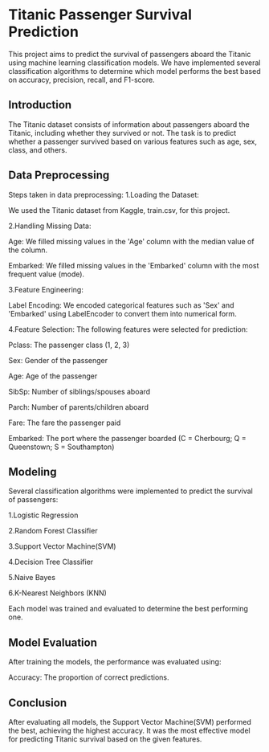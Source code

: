 # Titanic Passenger Survival Prediction

This project aims to predict the survival of passengers aboard the Titanic using machine learning classification models. We have implemented several classification algorithms to determine which model performs the best based on accuracy, precision, recall, and F1-score.

## Introduction

The Titanic dataset consists of information about passengers aboard the Titanic, including whether they survived or not. The task is to predict whether a passenger survived based on various features such as age, sex, class, and others.

## Data Preprocessing

Steps taken in data preprocessing:
1.Loading the Dataset:

We used the Titanic dataset from Kaggle, train.csv, for this project.

2.Handling Missing Data:

Age: We filled missing values in the 'Age' column with the median value of the column.

Embarked: We filled missing values in the 'Embarked' column with the most frequent value (mode).

3.Feature Engineering:

Label Encoding: We encoded categorical features such as 'Sex' and 'Embarked' using LabelEncoder to convert them into numerical form.

4.Feature Selection:
The following features were selected for prediction:

Pclass: The passenger class (1, 2, 3)

Sex: Gender of the passenger

Age: Age of the passenger

SibSp: Number of siblings/spouses aboard

Parch: Number of parents/children aboard

Fare: The fare the passenger paid

Embarked: The port where the passenger boarded (C = Cherbourg; Q = Queenstown; S = Southampton)

## Modeling
Several classification algorithms were implemented to predict the survival of passengers:

1.Logistic Regression

2.Random Forest Classifier

3.Support Vector Machine(SVM)

4.Decision Tree Classifier

5.Naive Bayes

6.K-Nearest Neighbors (KNN)

Each model was trained and evaluated to determine the best performing one.

## Model Evaluation
After training the models, the performance was evaluated using:

Accuracy: The proportion of correct predictions.

## Conclusion

After evaluating all models, the Support Vector Machine(SVM) performed the best, achieving the highest accuracy. It was the most effective model for predicting Titanic survival based on the given features.





